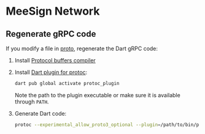 # MeeSign Network

## Regenerate gRPC code

If you modify a file in [proto](proto), regenerate the Dart gRPC code:

1. Install [Protocol buffers compiler](https://github.com/protocolbuffers/protobuf#protocol-compiler-installation)

2. Install [Dart plugin for protoc](https://pub.dev/packages/protoc_plugin):

   ```bash
   dart pub global activate protoc_plugin
   ```

   Note the path to the plugin executable or make sure it is available through `PATH`.

3. Generate Dart code:

   ```bash
   protoc --experimental_allow_proto3_optional --plugin=/path/to/bin/protoc-gen-dart --dart_out=grpc:lib/src/generated/ -I proto proto/mpc.proto
   ```
